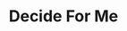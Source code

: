 ---
order: 6
type: 'project'
path: "/projects/decideforme"
slug: "decideforme"
title: "Decide For Me"
description: "is a gif-tastic task list that aims to keep task management fun and lighthearted."
builtWith: "HTML, CSS, JavaScript, Axios, Giphy API, Bored API"
problem: "To do lists can be really boring. And some things that you have to do are really boring, or you just may not be in the mood to do them. It's why some people have trouble 'adult-ing.' Adult-ing ususally isn't 'fun.'"
solution: "People like GIFs. They make everything more fun! Reduce decision fatigue by picking their next task for them. Serve up a gif related to the task they are given and make them laugh when they get their task."
code: "Users add tasks that they need to do, which get added to a list. We randomly pick a task, search for a gif that matches the task with giphy API. Then, we use that gif as a background to make telling them what task they have to do next more enjoyable!"
githubURL: "https://github.com/justlask/DecisionFatigue"
liveURL: "http://decideforme.justlask.com/"
image: "https://res.cloudinary.com/justlaskcloud/image/upload/v1582422556/MAIN/portfolio/decideforme_suz6qx.png"
video: "https://www.youtube.com/embed/cfFUfE_LCs8"
---